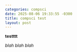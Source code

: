 ```yaml
---
categories: compsci
date: 2025-08-06 19:33:55 -0300
title: compsci test
layout: post
---
```

**testttt**

*blah blah blah*